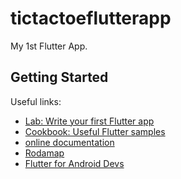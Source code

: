 # tictactoeflutterapp

My 1st Flutter App.

## Getting Started

Useful links:
- [Lab: Write your first Flutter app](https://docs.flutter.dev/get-started/codelab)
- [Cookbook: Useful Flutter samples](https://docs.flutter.dev/cookbook)
- [online documentation](https://docs.flutter.dev/)
- [Rodamap](https://github.com/flutter/flutter/wiki/Roadmap)
- [Flutter for Android Devs](https://docs.flutter.dev/get-started/flutter-for/android-devs)
